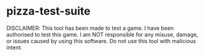 # pizza-test-suite

DISCLAIMER: This tool has been made to test a game. I have been authorised to test this game. I am NOT responsible for any misuse, damage, or issues caused by using this software. Do not use this tool with malicious intent.
